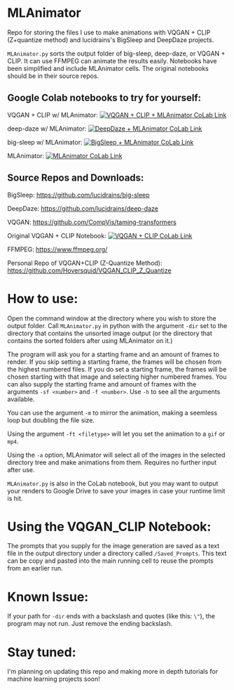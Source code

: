 # MLAnimator
 Repo for storing the files I use to make animations with VQGAN + CLIP (Z+quantize method) and lucidrains's BigSleep and DeepDaze projects.
 
 `MLAnimator.py` sorts the output folder of big-sleep, deep-daze, or VQGAN + CLIP. It can use FFMPEG can animate the results easily.
 Notebooks have been simplified and include MLAnimator cells. The original notebooks should be in their source repos.

## Google Colab notebooks to try for yourself:
 
VQGAN + CLIP w/ MLAnimator: [![VQGAN + CLIP + MLAnimator CoLab Link](https://camo.githubusercontent.com/84f0493939e0c4de4e6dbe113251b4bfb5353e57134ffd9fcab6b8714514d4d1/68747470733a2f2f636f6c61622e72657365617263682e676f6f676c652e636f6d2f6173736574732f636f6c61622d62616467652e737667)](https://colab.research.google.com/drive/1Lrdyh3v43sUDgnxjZmomqlTGoDeqMg16?usp=sharing)
 
deep-daze w/ MLAnimator:   [![DeepDaze + MLAnimator CoLab Link](https://camo.githubusercontent.com/84f0493939e0c4de4e6dbe113251b4bfb5353e57134ffd9fcab6b8714514d4d1/68747470733a2f2f636f6c61622e72657365617263682e676f6f676c652e636f6d2f6173736574732f636f6c61622d62616467652e737667)](https://colab.research.google.com/drive/12EU4iVue3I91Pfqo5hc0-gXOtc81e3kK?usp=sharing)

big-sleep w/ MLAnimator:    [![BigSleep + MLAnimator CoLab Link](https://camo.githubusercontent.com/84f0493939e0c4de4e6dbe113251b4bfb5353e57134ffd9fcab6b8714514d4d1/68747470733a2f2f636f6c61622e72657365617263682e676f6f676c652e636f6d2f6173736574732f636f6c61622d62616467652e737667)](https://colab.research.google.com/drive/1oDYS2vJcuYfsqlqQvYkBf5lxxj6CKRvC?usp=sharing)

MLAnimator:     [![MLAnimator CoLab Link](https://camo.githubusercontent.com/84f0493939e0c4de4e6dbe113251b4bfb5353e57134ffd9fcab6b8714514d4d1/68747470733a2f2f636f6c61622e72657365617263682e676f6f676c652e636f6d2f6173736574732f636f6c61622d62616467652e737667)](https://colab.research.google.com/drive/1wS7SgGWqEYG0r9tXcJS3QRSntz5yBmbV?usp=sharing)

## Source Repos and Downloads:

 BigSleep: https://github.com/lucidrains/big-sleep
 
 DeepDaze: https://github.com/lucidrains/deep-daze
 
 VQGAN: https://github.com/CompVis/taming-transformers
 
 Original VQGAN + CLIP Notebook: [![VQGAN + CLIP CoLab Link](https://camo.githubusercontent.com/84f0493939e0c4de4e6dbe113251b4bfb5353e57134ffd9fcab6b8714514d4d1/68747470733a2f2f636f6c61622e72657365617263682e676f6f676c652e636f6d2f6173736574732f636f6c61622d62616467652e737667)](https://colab.research.google.com/drive/1L8oL-vLJXVcRzCFbPwOoMkPKJ8-aYdPN?usp=sharing)
 
 FFMPEG: https://www.ffmpeg.org/
 
 Personal Repo of VQGAN+CLIP (Z-Quantize Method): https://github.com/Hoversquid/VQGAN_CLIP_Z_Quantize



# How to use:

Open the command window at the directory where you wish to store the output folder. Call `MLAnimator.py` in python with the argument `-dir` set to the directory that contains the unsorted image output (or the directory that contains the sorted folders after using MLAnimator on it.)

The program will ask you for a starting frame and an amount of frames to render. If you skip setting a starting frame, the frames will be chosen from the highest numbered files. If you do set a starting frame, the frames will be chosen starting with that image and selecting higher numbered frames.
You can also supply the starting frame and amount of frames with the arguments `-sf <number>` and `-f <number>`. Use `-h` to see all the arguments available.

You can use the argument `-m` to mirror the animation, making a seemless loop but doubling the file size.

Using the argument `-ft <filetype>` will let you set the animation to a `gif` or `mp4`.

Using the `-a` option, MLAnimator will select all of the images in the selected directory tree and make animations from them. Requires no further input after use.

`MLAnimator.py` is also in the CoLab notebook, but you may want to output your renders to Google Drive to save your images in case your runtime limit is hit. 


# Using the VQGAN_CLIP Notebook:

The prompts that you supply for the image generation are saved as a text file in the output directory under a directory called `/Saved_Prompts`. This text can be copy and pasted into the main running cell to reuse the prompts from an earlier run.

# Known Issue:

If your path for `-dir` ends with a backslash and quotes (like this: `\"`), the program may not run. Just remove the ending backslash.

	
# Stay tuned:
	
I'm planning on updating this repo and making more in depth tutorials for machine learning projects soon!

